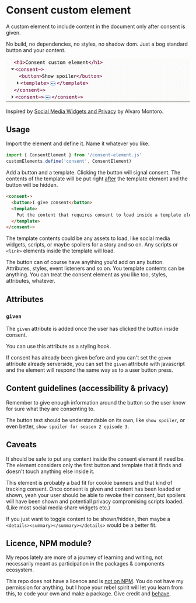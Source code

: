 # Consent custom element

A custom element to include content in the document only after consent is given.

No build, no dependencies, no styles, no shadow dom. Just a bog standard button and your content.

![&lt;consent-&gt; gets "given" attribute, button gets "hidden" attribute and "Here be spoilers" text shows up after &lt;template&gt;](consent.gif)

Inspired by [Social Media Widgets and Privacy](https://alvaromontoro.com/blog/68076/social-media-widgets-and-privacy) by Alvaro Montoro.

## Usage

Import the element and define it. Name it whatever you like.

```js
import { ConsentElement } from '/consent-element.js'
customElements.define('consent', ConsentElement)
```

Add a button and a template. Clicking the button will signal consent. The contents of the template will be put right [after](https://developer.mozilla.org/en-US/docs/Web/API/Element/after) the template element and the button will be hidden.

```html
<consent->
  <button>I give consent</button>
  <template>
    Put the content that requires consent to load inside a template element.
  </template>
</consent->
```

The template contents could be any assets to load, like social media widgets, scripts, or maybe spoilers for a story and so on. Any scripts or `<link>` elements inside the template will load.

The button can of course have anything you'd add on any button. Attributes, styles, event listeners and so on. You template contents can be anything. You can treat the consent element as you like too, styles, attributes, whatever.

## Attributes

### `given`

The `given` attribute is added once the user has clicked the button inside consent.

You can use this attribute as a styling hook.

If consent has already been given before and you can't set the `given` attribute already serverside, you can set the `given` attribute with javascript and the element will respond the same way as to a user button press.

## Content guidelines (accessibility & privacy)

Remember to give enough information around the button so the user know for sure what they are consenting to.

The button text should be understandable on its own, like `show spoiler`, or even better, `show spoiler for season 2 episode 3`.

## Caveats

It should be safe to put any content inside the consent element if need be. The element considers only the first button and template that it finds and doesn't touch anything else inside it.

This element is probably a bad fit for cookie banners and that kind of tracking consent. Once consent is given and content has been loaded or shown, yeah your user should be able to revoke their consent, but spoilers will have been shown and potentiall privacy compromising scripts loaded. (Like most social media share widgets etc.)

If you just want to toggle content to be shown/hidden, then maybe a `<details><summary></summary></details>` would be a better fit.

## Licence, NPM module?

My repos lately are more of a journey of learning and writing, not necessarily meant as participation in the packages & components ecosystem.

This repo does not have a licence and is [not on NPM](https://htmx.org/essays/vendoring/). You do not have my permission for anything, but I hope your rebel spirit will let you learn from this, to code your own and make a package. Give credit and [behave](https://www.contributor-covenant.org).
